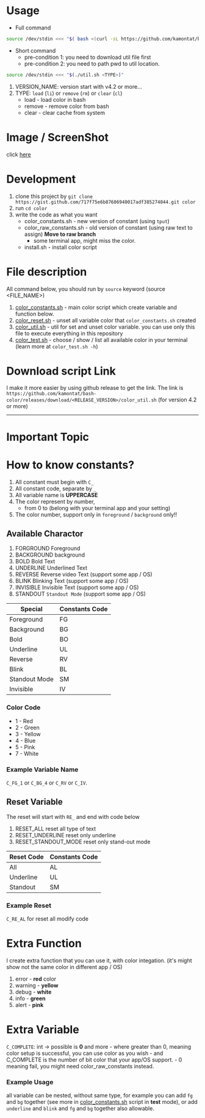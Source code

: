# Usage
- Full command
```Bash
source /dev/stdin <<< "$( bash <(curl -sL https://github.com/kamontat/bash-color/raw/<VERSION_NAME>/color_util.sh) <TYPE>)"
```

- Short command
    - pre-condition 1: you need to download util file first
    - pre-condition 2: you need to path pwd to util location.
```Bash
source /dev/stdin <<< "$(./util.sh <TYPE>)"
```

1. VERSION_NAME: version start with v4.2 or more...
2. TYPE: `load` (`li`) or `remove` (`rm`) or `clear` (`cl`)
    - load - load color in bash
    - remove - remove color from bash
    - clear - clear cache from system

# Image / ScreenShot
click [here](./images/)

# Development
1. clone this project by `git clone https://gist.github.com/717f75e6b87606940017adf385274044.git color`
2. run `cd color`
3. write the code as what you want
    - color_constants.sh - new version of constant (using `tput`)
    - color_raw_constants.sh - old version of constant (using raw text to assign) **Move to raw branch**
        - some terminal app, might miss the color.
    - install.sh - install color script

# File description
All command below, you should run by `source` keyword (source <FILE_NAME>)
1. [color_constants.sh](./color_constants.sh) - main color script which create variable and function below.
2. [color_reset.sh](./color_reset.sh) - unset all variable color that `color_constants.sh` created
3. [color_util.sh](./color_util.sh) - util for set and unset color variable. you can use only this file to execute everything in this repository
4. [color_test.sh](./color_test.sh) - choose / show / list all available color in your terminal (learn more at `color_test.sh -h`)
    
# Download script Link
I make it more easier by using github release to get the link.
The link is `https://github.com/kamontat/bash-color/releases/download/<RELEASE_VERSION>/color_util.sh` (for version 4.2 or more)

--------------
# Important Topic
    
# How to know constants?
1. All constant must begin with `C_`
2. All constant code, separate by `_`
3. All variable name is **UPPERCASE**
4. The color represent by number, 
    - from 0 to (belong with your terminal app and your setting)
5. The color number, support only in `foreground` / `background` only!!

## Available Charactor
1. FORGROUND            Foreground
2. BACKGROUND           background
3. BOLD                 Bold Text
4. UNDERLINE            Underlined Text
5. REVERSE              Reverse video Text (support some app / OS)
6. BLINK                Blinking Text (support some app / OS)
7. INVISIBLE            Invisible Text (support some app / OS)
8. STANDOUT             `Standout Mode` (support some app / OS)

|Special       |Constants Code|
|--------------|--------------|
|Foreground    |FG            |
|Background    |BG            |
|Bold          |BO            |
|Underline     |UL            |
|Reverse       |RV            |
|Blink         |BL            |
|Standout Mode |SM            |
|Invisible     |IV            |

### Color Code
- 1 - Red
- 2 - Green 
- 3 - Yellow 
- 4 - Blue 
- 5 - Pink 
- 7 - White  

### Example Variable Name
`C_FG_1` or `C_BG_4` or `C_RV` or `C_IV`.

## Reset Variable
The reset will start with `RE_` and end with code below
1. RESET_ALL            reset all type of text
2. RESET_UNDERLINE      reset only underline
3. RESET_STANDOUT_MODE  reset only stand-out mode 

|Reset Code    |Constants Code|
|--------------|--------------|
|All           |AL            |
|Underline     |UL            |
|Standout      |SM            |

### Example Reset
`C_RE_AL` for reset all modify code

# Extra Function
I create extra function that you can use it, with color integation. (it's might show not the same color in different app / OS)
1. error - **red** color
2. warning - **yellow**
3. debug - **white**
4. info - **green**
5. alert - **pink**

# Extra Variable
`C_COMPLETE`: int -> possible is **0** and more
    - where greater than 0, meaning color setup is successful, you can use color as you wish
        - and C_COMPLETE is the number of bit color that your app/OS support.
    - 0 meaning fail, you might need color_raw_constants instead.

### Example Usage
all variable can be nested, without same type, for example you can add `fg` and `bg` together (see more in [color_constants.sh](./color_constants.sh) script in **test** mode), or add `underline` and `blink` and `fg` and `bg` together also allowable.

